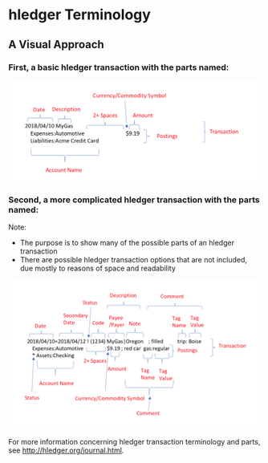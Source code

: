 # hledger Terminology

## A Visual Approach

### First, a basic hledger transaction with the parts named:

![hledger basic transaction, showing names of parts](https://github.com/RobertNielsen1/hledger/blob/master/hledger%20basic%20transaction%20--%20terms.png)

### Second, a more complicated hledger transaction with the parts named: 

Note:

- The purpose is to show many of the possible parts of an hledger transaction
- There are possible hledger transaction options that are not included, due mostly to reasons of space and readability

![hledger complicated transaction with names of parts](https://github.com/RobertNielsen1/hledger/blob/master/hledger%20complicated%20transaction%20%26%20terms.png)

For more information concerning hledger transaction terminology and parts, see http://hledger.org/journal.html.
